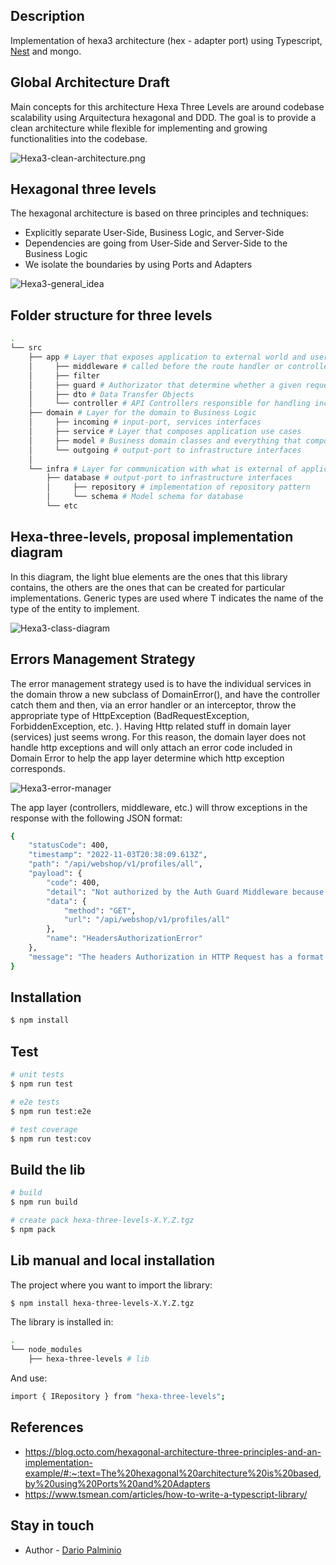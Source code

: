 ## Description

Implementation of hexa3 architecture (hex - adapter port) using Typescript, [Nest](https://github.com/nestjs/nest) and mongo.

## Global Architecture Draft

Main concepts for this architecture Hexa Three Levels are around codebase scalability using Arquitectura hexagonal and DDD. The goal is to provide a clean architecture while flexible for implementing and growing functionalities into the codebase.

![Hexa3-clean-architecture.png](doc/img/hexa3-clean-architecture.png)

## Hexagonal three levels

The hexagonal architecture is based on three principles and techniques:

- Explicitly separate User-Side, Business Logic, and Server-Side
- Dependencies are going from User-Side and Server-Side to the Business Logic
- We isolate the boundaries by using Ports and Adapters

![Hexa3-general_idea](doc/img/hexa3-levels_general_idea.png)

## Folder structure for three levels

```bash
.
└── src
    ├── app # Layer that exposes application to external world and users, and configure and launch the application module(s)
    │     ├── middleware # called before the route handler or controllers
    │     ├── filter
    │     ├── guard # Authorizator that determine whether a given request will be handled by the route handler or not
    │     ├── dto # Data Transfer Objects 
    │     └── controller # API Controllers responsible for handling incoming requests and returning responses to the client (routing)
    ├── domain # Layer for the domain to Business Logic
    │     ├── incoming # input-port, services interfaces 
    │     ├── service # Layer that composes application use cases 
    │     ├── model # Business domain classes and everything that composes domain model (Entities and Value Objects)
    │     └── outgoing # output-port to infrastructure interfaces
    │
    └── infra # Layer for communication with what is external of application and infrastructure
        ├── database # output-port to infrastructure interfaces
        │     ├── repository # implementation of repository pattern
        │     └── schema # Model schema for database
        └── etc 
```
## Hexa-three-levels, proposal implementation diagram


In this diagram, the light blue elements are the ones that this library contains, the others are the ones that can be created for particular implementations. Generic types are used where T indicates the name of the type of the entity to implement.

![Hexa3-class-diagram](doc/img/hexa3-levels_general-class-diagram.png)

## Errors Management Strategy

The error management strategy used is to have the individual services in the domain throw a new subclass of DomainError(), and have the controller catch them and then, via an error handler or an interceptor, throw the appropriate type of HttpException (BadRequestException, ForbiddenException, etc. ). Having Http related stuff in domain layer (services) just seems wrong. For this reason, the domain layer does not handle http exceptions and will only attach an error code included in Domain Error to help the app layer determine which http exception corresponds.

![Hexa3-error-manager](doc/img/hexa3-levels_error_manager_strategy.png)

The app layer (controllers, middleware, etc.) will throw exceptions in the response with the following JSON format:
```bash
{
    "statusCode": 400,
    "timestamp": "2022-11-03T20:38:09.613Z",
    "path": "/api/webshop/v1/profiles/all",
    "payload": {
        "code": 400,
        "detail": "Not authorized by the Auth Guard Middleware because no authorization data in Header.",
        "data": {
            "method": "GET",
            "url": "/api/webshop/v1/profiles/all"
        },
        "name": "HeadersAuthorizationError"
    },
    "message": "The headers Authorization in HTTP Request has a format error."
}
```

## Installation

```bash
$ npm install
```

## Test

```bash
# unit tests
$ npm run test

# e2e tests
$ npm run test:e2e

# test coverage
$ npm run test:cov
```

## Build the lib

```bash
# build
$ npm run build

# create pack hexa-three-levels-X.Y.Z.tgz
$ npm pack   

```


## Lib manual and local installation

The project where you want to import the library:

```bash
$ npm install hexa-three-levels-X.Y.Z.tgz
```

The library is installed in:

```bash
.
└── node_modules
    ├── hexa-three-levels # lib
```

And use:
```bash
import { IRepository } from "hexa-three-levels";
```

## References

- https://blog.octo.com/hexagonal-architecture-three-principles-and-an-implementation-example/#:~:text=The%20hexagonal%20architecture%20is%20based,by%20using%20Ports%20and%20Adapters
- https://www.tsmean.com/articles/how-to-write-a-typescript-library/

## Stay in touch

- Author - [Dario Palminio](linkedin.com/in/palminio)

